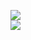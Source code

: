 [![](https://img.shields.io/badge/Made%20With-Github%20Spray-lightgrey.svg?style=for-the-badge&logo=github)](https://github.com/Annihil/github-spray#18183)  
[![](https://i.imgur.com/2DrTn0Z.gif)](https://github.com/Annihil/github-spray)